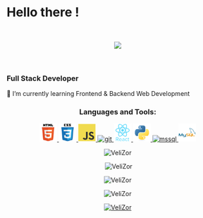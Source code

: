 <h1>Hello there !</h1>
<br>
<p align="center"><img src="Kirito-SAO.gif"/></p>
<br>
<h3>Full Stack Developer</h3>

<label for="">🌱 I’m currently learning Frontend & Backend Web Development</label>

<h3 align="center">Languages and Tools:</h3>
<p align="center"> <a href="https://www.w3.org/html/" target="_blank" rel="noreferrer"> <img src="https://raw.githubusercontent.com/devicons/devicon/master/icons/html5/html5-original-wordmark.svg" alt="html5" width="40" height="40"/> </a> <a href="https://www.w3schools.com/css/" target="_blank" rel="noreferrer"> <img src="https://raw.githubusercontent.com/devicons/devicon/master/icons/css3/css3-original-wordmark.svg" alt="css3" width="40" height="40"/> </a> <a href="https://developer.mozilla.org/en-US/docs/Web/JavaScript" target="_blank" rel="noreferrer"> <img src="https://raw.githubusercontent.com/devicons/devicon/master/icons/javascript/javascript-original.svg" alt="javascript" width="40" height="40"/> </a> <a href="https://git-scm.com/" target="_blank" rel="noreferrer"> <img src="https://www.vectorlogo.zone/logos/git-scm/git-scm-icon.svg" alt="git" width="40" height="40"/> </a> <a href="https://reactjs.org/" target="_blank" rel="noreferrer"> <img src="https://raw.githubusercontent.com/devicons/devicon/master/icons/react/react-original-wordmark.svg" alt="react" width="40" height="40"/> </a> <a href="https://www.python.org" target="_blank" rel="noreferrer"> <img src="https://raw.githubusercontent.com/devicons/devicon/master/icons/python/python-original.svg" alt="python" width="40" height="40"/> </a> <a href="https://www.microsoft.com/en-us/sql-server" target="_blank" rel="noreferrer"> <img src="https://www.svgrepo.com/show/303229/microsoft-sql-server-logo.svg" alt="mssql" width="40" height="40"/> </a> <a href="https://www.mysql.com/" target="_blank" rel="noreferrer"> <img src="https://raw.githubusercontent.com/devicons/devicon/master/icons/mysql/mysql-original-wordmark.svg" alt="mysql" width="40" height="40"/> </a> </p>

<p align="center"><img src="https://github-readme-stats.vercel.app/api/top-langs?username=VeliZor&show_icons=true&locale=en&layout=compact" alt="VeliZor" /></p>

<p align="center">&nbsp;<img src="https://github-readme-stats.vercel.app/api?username=VeliZor&theme=dark&show_icons=true&locale=en" alt="VeliZor" /></p>

<p align="center"><img src="https://github-readme-streak-stats.herokuapp.com/?user=VeliZor&" alt="VeliZor" /></p>

<p align="center"> <img src="https://komarev.com/ghpvc/?username=VeliZor&label=Profile%20views&color=0e75b6&style=flat" alt="VeliZor" /> </p>

<p align="center"> <a href="https://github.com/VeliZor/github-profile-trophy"><img src="https://github-profile-trophy.vercel.app/?username=VeliZor" alt="VeliZor" /></a> </p>
 

<!--
**VeliZor/VeliZor** is a ✨ _special_ ✨ repository because its `README.md` (this file) appears on your GitHub profile.

Here are some ideas to get you started:

- 🔭 I’m currently working on ...
- 🌱 I’m currently learning ...
- 👯 I’m looking to collaborate on ...
- 🤔 I’m looking for help with ...
- 💬 Ask me about ...
- 📫 How to reach me: ...
- 😄 Pronouns: ...
- ⚡ Fun fact: ...
-->
